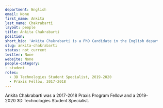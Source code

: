 ```yaml
---
department: English
email: None
first_name: Ankita
last_name: Chakrabarti
layout: people
title: Ankita Chakrabarti
position:
short_bio: 'Ankita Chakrabarti is a PhD Candidate in the English department with research interests in contemporary world literature and postcolonial theory and is a Praxis Fellow for 2017-18.'
slug: ankita-chakrabarti
status: not_current
twitter: None
website: None
people-category:
- student
roles:  
  - 3D Technologies Student Specialist, 2019-2020  
  - Praxis Fellow, 2017-2018
---
```

Ankita Chakrabarti was a 2017-2018 Praxis Program Fellow and a 2019-2020 3D Technologies Student Specialist.

